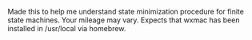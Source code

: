 Made this to help me understand state minimization procedure for finite state machines.  Your mileage may vary.  Expects that wxmac has been installed in /usr/local via homebrew.
